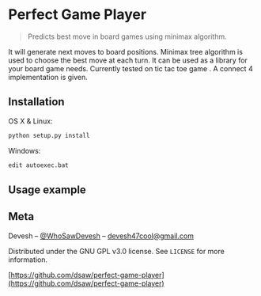 # Perfect Game Player
> Predicts best move in board games using minimax algorithm.


It will generate next moves to board positions. Minimax tree algorithm is used to choose the best move at each turn. It can be used as a library for your board game needs.
Currently tested on tic tac toe game . A connect 4 implementation is given.


## Installation

OS X & Linux:

```sh
python setup.py install
```

Windows:

```sh
edit autoexec.bat
```

## Usage example





## Meta

Devesh – [@WhoSawDevesh](https://twitter.com/WhoSawDevesh) – devesh47cool@gmail.com

Distributed under the GNU GPL v3.0 license. See ``LICENSE`` for more information.

[https://github.com/dsaw/perfect-game-player](https://github.com/dsaw/perfect-game-player)
